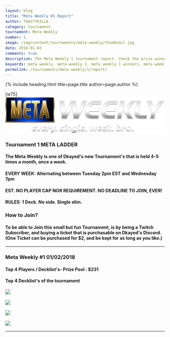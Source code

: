 ```yaml
---
layout: blog
title: "Meta Weekly #1 Report"
author: TOASTYKILLA
category: tournament
tournament: Meta Weekly
number: 1
image: /img/content/tournaments/meta-weekly/thumbnail.jpg
date: 2018-01-02
comments: true
description: The Meta Weekly 1 tournament report. Check the prize winners and their decks here.
keywords: meta weekly, meta-weekly 1, meta weekly 1 winners, meta weekly 1 decks, tournament
permalink: /tournaments/meta-weekly/1/report/
---
```


{% include heading.html title=page.title author=page.author %}

[w75]
![](/img/content/tournaments/meta-weekly/banner.png)

### Tournament 1 META LADDER 

#### The Meta Weekly is one of Dkayed's new Tournament's that is held 4-5 times a month, once a week.

#### EVERY WEEK: Alternating between Tuesday 2pm EST and Wednesday 7pm

#### EST. NO PLAYER CAP NOR REQUIREMENT. NO DEADLINE TO JOIN, EVER!

#### RULES: 1 Deck. No side. Single elim.

### How to Join?

#### To be able to Join this small but fun Tournament, is by being a Twitch Subscriber, and buying a ticket that is purchasable on Dkayed's Discord.  (One Ticket can be purchased for $2, and be kept for as long as you like.)

----------

### Meta Weekly #1  01/02/2018

#### Top 4 Players /  Decklist's- Prize Pool : $231

#### Top 4 Decklist's of the tournament 


![](https://i.imgur.com/RAN9aCw.png)

![](https://i.imgur.com/B4WMr9P.png)

![](https://i.imgur.com/it2iMtd.png)

![](https://i.imgur.com/B8i60yo.png)

----------